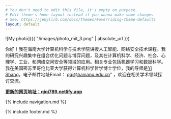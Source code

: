 ```yaml
---
# You don't need to edit this file, it's empty on purpose.
# Edit theme's home layout instead if you wanna make some changes
# See: https://jekyllrb.com/docs/themes/#overriding-theme-defaults
layout: default
---
```


<!-- ![photo](images/Qi_photo2.JPG) -->

![My photo]({{ "/images/photo_mit_3.png" | absolute_url }})

你好！我在海南大学计算机科学与技术学院讲授人工智能、网络安全技术课程。我的研究兴趣集中在组合优化问题与博弈问题，及其在计算机科学、经济、社会、心理学、工业，和网络空间安全等领域的应用。相关专业包括机器学习和数据科学。我在美国密苏里哥伦比亚大学获得计算机科学哲学博士学位，我的导师是[Yi Shang](https://engineering.missouri.edu/faculty/yi-shang/)。电子邮件地址Email： qqi@hainanu.edu.cn" ，欢迎在相关学术领域探讨交流。



[**更新的网页地址：qiqi789.netlify.app**](https://qiqi789.netlify.app)

<!--请访问新的网页地址，[https://qiqi789.netlify.app](https://qiqi789.netlify.app)-->

{% include navigation.md %}



{% include footer.md %}
